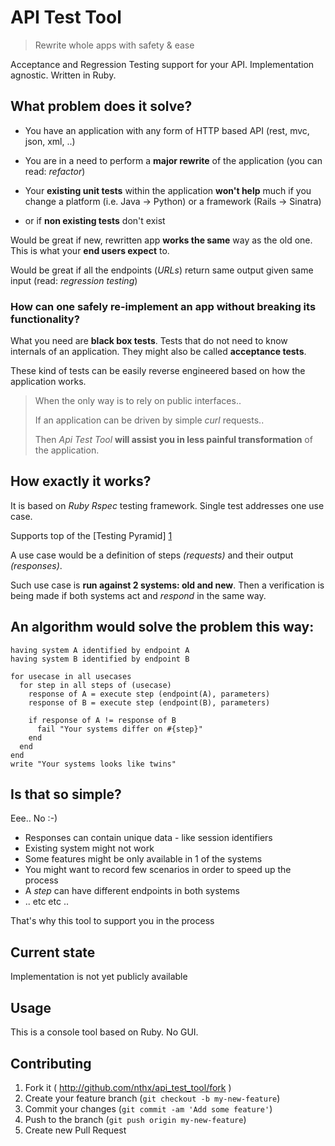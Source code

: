 # API Test Tool

> Rewrite whole apps with safety & ease

Acceptance and Regression Testing support for your API. Implementation agnostic. Written in Ruby.

## What problem does it solve?

* You have an application with any form of HTTP based API (rest, mvc, json, xml, ..)
* You are in a need to perform a **major rewrite** of the application (you can read: *refactor*)


* Your **existing unit tests** within the application **won't help** much if you
change a platform (i.e. Java -> Python) or a framework (Rails -> Sinatra)

* or if **non existing tests** don't exist

Would be great if new, rewritten app **works the same** way as the old one. This is what your **end users expect** to.

Would be great if all the endpoints (*URLs*) return same output given same input (read: *regression 
testing*)

### How can one safely re-implement an app without breaking its functionality?

What you need are **black box tests**. Tests that do not need to know internals of an application.
They might also be called **acceptance tests**. 

These kind of tests can be easily reverse engineered based on how 
the application works.

> When the only way is to rely on public interfaces..
>
> If an application can be driven by simple *curl* requests..
>
> Then *Api Test Tool* **will assist you in less painful transformation** of the application.


## How exactly it works?

It is based on *Ruby* *Rspec* testing framework. Single test addresses one use case.

Supports top of the [Testing Pyramid] [1]

A use case would be a definition of steps *(requests)* and their output *(responses)*.

Such use case is **run against 2 systems: old and new**. Then a verification is being made if both
systems act and _respond_ in the same way.

## An algorithm would solve the problem this way:

    having system A identified by endpoint A
    having system B identified by endpoint B
    
    for usecase in all usecases
      for step in all steps of (usecase)
        response of A = execute step (endpoint(A), parameters)
        response of B = execute step (endpoint(B), parameters)
        
        if response of A != response of B
          fail "Your systems differ on #{step}"
        end
      end
    end
    write "Your systems looks like twins"

## Is that so simple?

Eee.. No :-)

* Responses can contain unique data - like session identifiers
* Existing system might not work
* Some features might be only available in 1 of the systems
* You might want to record few scenarios in order to speed up the process
* A *step* can have different endpoints in both systems
* .. etc etc ..

That's why this tool to support you in the process

## Current state

Implementation is not yet publicly available

## Usage

This is a console tool based on Ruby. No GUI.

## Contributing

1. Fork it ( http://github.com/nthx/api_test_tool/fork )
2. Create your feature branch (`git checkout -b my-new-feature`)
3. Commit your changes (`git commit -am 'Add some feature'`)
4. Push to the branch (`git push origin my-new-feature`)
5. Create new Pull Request

[1]: http://martinfowler.com/bliki/TestPyramid.html        "Testing Pyramid"


